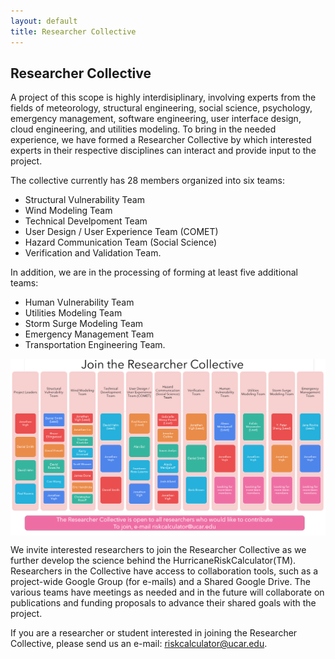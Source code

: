 ```yaml
---
layout: default
title: Researcher Collective
---
```


## Researcher Collective

A project of this scope is highly interdisiplinary, involving experts from the fields of meteorology, structural engineering, social science, psychology, emergency management, software engineering, user interface design, cloud engineering, and utilities modeling. To bring in the needed experience, we have formed a Researcher Collective by which interested experts in their respective disciplines can interact and provide input to the project. 

The collective  currently has 28 members organized into six teams:
- Structural Vulnerability Team
- Wind Modeling Team
- Technical Develpoment Team
- User Design / User Experience Team (COMET)
- Hazard Communication Team (Social Science)
- Verification and Validation Team.

In addition, we are in the processing of forming at least five additional teams:
- Human Vulnerability Team
- Utilities Modeling Team
- Storm Surge Modeling Team
- Emergency Management Team
- Transportation Engineering Team.

<img src="../../images/researcher_collective_slide_v3_20200123.PNG" alt="Graphic showing the organization of the HurricaneRiskCalculator(TM) Researcher Collective and the names of the 28 researchers currently involved in the Collective." style="display: block; margin: auto;">

We invite interested researchers to join the Researcher Collective as we further develop the science behind the HurricaneRiskCalculator(TM). Researchers in the Collective have access to collaboration tools, such as a project-wide Google Group (for e-mails) and a Shared Google Drive. The various teams have meetings as needed and in the future will collaborate on publications and funding proposals to advance their shared goals with the project. 

If you are a researcher or student interested in joining the Researcher Collective, please send us an e-mail: [riskcalculator@ucar.edu](mailto:riskcalculator@ucar.edu&subject=researcher%20collective). 


